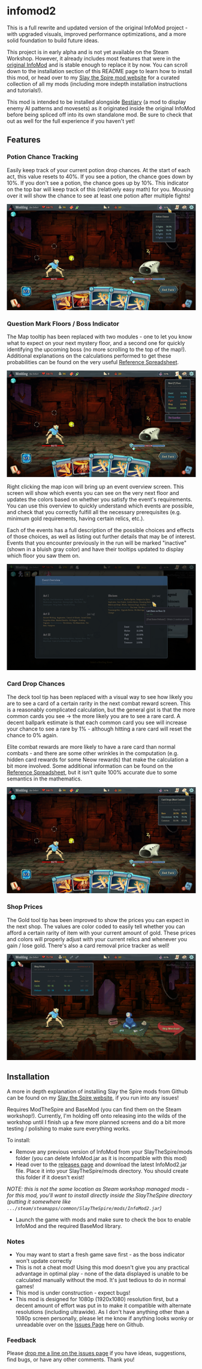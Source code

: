 # infomod2
This is a full rewrite and updated version of the original InfoMod project - with upgraded visuals, improved performance optimizations, and a more solid foundation to build future ideas.

This project is in early alpha and is not yet available on the Steam Workshop. However, it already includes most features that were in the [original InfoMod](https://github.com/casey-c/spiretool-infomod) and is stable enough to replace it by now. You can scroll down to the installation section of this README page to learn how to install this mod, or head over to my [Slay the Spire mod website](https://casey-c.github.io/slaythespire) for a curated collection of all my mods (including more indepth installation instructions and tutorials!).

This mod is intended to be installed alongside [Bestiary](https://github.com/casey-c/bestiary) (a mod to display enemy AI patterns and movesets) as it originated inside the original InfoMod before being spliced off into its own standalone mod. Be sure to check that out as well for the full experience if you haven't yet!

## Features

### Potion Chance Tracking

Easily keep track of your current potion drop chances. At the start of each act, this value resets to 40%. If you see a potion, the chance goes down by 10%. If you don't see a potion, the chance goes up by 10%. This indicator on the top bar will keep track of this (relatively easy math) for you. Mousing over it will show the chance to see at least one potion after multiple fights!

![Potion tracking](github/potion.png)

### Question Mark Floors / Boss Indicator

The Map tooltip has been replaced with two modules - one to let you know what to expect on your next mystery floor, and a second one for quickly identifying the upcoming boss (no more scrolling to the top of the map!). Additional explanations on the calculations performed to get these probabilities can be found on the very useful [Reference Spreadsheet](https://docs.google.com/spreadsheets/d/1ZsxNXebbELpcCi8N7FVOTNGdX_K9-BRC_LMgx4TORo4).

![Event tracking](github/event.png)

Right clicking the map icon will bring up an event overview screen. This screen will show which events you can see on the very next floor and updates the colors based on whether you satisfy the event's requirements. You can use this overview to quickly understand which events are possible, and check that you correctly fulfill all the necessary prerequisites (e.g. minimum gold requirements, having certain relics, etc.).

Each of the events has a full description of the possible choices and effects of those choices, as well as listing out further details that may be of interest. Events that you encounter previously in the run will be marked "inactive" (shown in a bluish gray color) and have their tooltips updated to display which floor you saw them on.

![Event detail screen](github/event_overview.png)

### Card Drop Chances

The deck tool tip has been replaced with a visual way to see how likely you are to see a card of a certain rarity in the next combat reward screen. This is a reasonably complicated calculation, but the general gist is that the more common cards you see -> the more likely you are to see a rare card. A decent ballpark estimate is that each common card you see will increase your chance to see a rare by 1% - although hitting a rare card will reset the chance to 0% again. 

Elite combat rewards are more likely to have a rare card than normal combats - and there are some other wrinkles in the computation (e.g. hidden card rewards for some Neow rewards) that make the calculation a bit more involved. Some additional information can be found on the [Reference Spreadsheet](https://docs.google.com/spreadsheets/d/1ZsxNXebbELpcCi8N7FVOTNGdX_K9-BRC_LMgx4TORo4), but it isn't quite 100% accurate due to some semantics in the mathematics.

![Card drop tracking](github/cards.png)

### Shop Prices

The Gold tool tip has been improved to show the prices you can expect in the next shop. The values are color coded to easily tell whether you can afford a certain rarity of item with your current amount of gold. These prices and colors will properly adjust with your current relics and whenever you gain / lose gold. There's also a card removal price tracker as well!

![Shop Prices](github/shop.png)

## Installation

A more in depth explanation of installing Slay the Spire mods from Github can be found on my [Slay the Spire website](https://casey-c.github.io/slaythespire), if you run into any issues!

Requires ModTheSpire and BaseMod (you can find them on the Steam workshop!). Currently, I'm holding off onto releasing into the wilds of the workshop until I finish up a few more planned screens and do a bit more testing / polishing to make sure everything works.

To install:

* Remove any previous version of InfoMod from your SlayTheSpire/mods folder (you can delete InfoMod.jar as it is incompatible with this mod)
* Head over to the [releases page](https://github.com/casey-c/infomod2/releases) and download the latest InfoMod2.jar file. Place it into your SlayTheSpire/mods directory. You should create this folder if it doesn't exist! 

 *NOTE: this is not the same location as Steam workshop managed mods - for this mod, you'll want to install directly inside the SlayTheSpire directory (putting it somewhere like ```.../steam/steamapps/common/SlayTheSpire/mods/InfoMod2.jar```)*
* Launch the game with mods and make sure to check the box to enable InfoMod and the required BaseMod library.
  

### Notes

* You may want to start a fresh game save first - as the boss indicator won't update correctly
* This is not a cheat mod! Using this mod doesn't give you any practical advantage in optimal play - none of the data displayed is unable to be calculated manually without the mod. It's just tedious to do in normal games!
* This mod is under construction - expect bugs!
* This mod is designed for 1080p (1920x1080) resolution first, but a decent amount of effort was put in to make it compatible with alternate resolutions (including ultrawide). As I don't have anything other than a 1080p screen personally, please let me know if anything looks wonky or unreadable over on the [Issues Page](https://github.com/casey-c/infomod2/issues) here on Github.

### Feedback

Please [drop me a line on the issues page](https://github.com/casey-c/infomod2/issues) if you have ideas, suggestions, find bugs, or have any other comments. Thank you!
